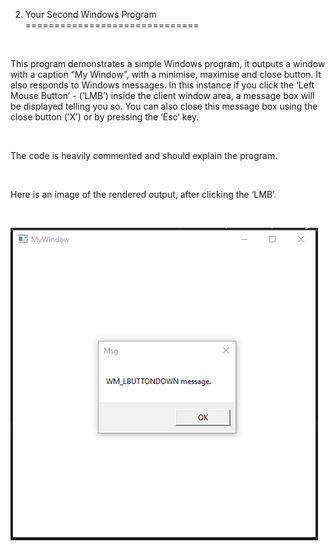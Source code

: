 2. Your Second Windows Program
==============================

 

This program demonstrates a simple Windows program, it outputs a window with a
caption “My Window”, with a minimise, maximise and close button. It also
responds to Windows messages. In this instance if you click the ‘Left Mouse
Button’ - (’LMB’) inside the client window area, a message box will be displayed
telling you so. You can also close this message box using the close button (’X’)
or by pressing the ‘Esc’ key.

 

The code is heavily commented and should explain the program.

 

Here is an image of the rendered output, after clicking the ‘LMB’.

 

![](images/img1.png)
